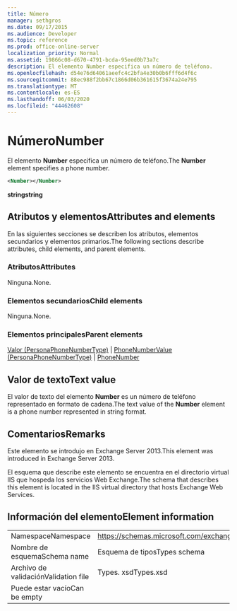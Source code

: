 ```yaml
---
title: Número
manager: sethgros
ms.date: 09/17/2015
ms.audience: Developer
ms.topic: reference
ms.prod: office-online-server
localization_priority: Normal
ms.assetid: 19866c08-d670-4791-bcda-95eed0b73a7c
description: El elemento Number especifica un número de teléfono.
ms.openlocfilehash: d54e76d64061aeefc4c2bfa4e30b0b6fff6d4f6c
ms.sourcegitcommit: 88ec988f2bb67c1866d06b361615f3674a24e795
ms.translationtype: MT
ms.contentlocale: es-ES
ms.lasthandoff: 06/03/2020
ms.locfileid: "44462608"
---
```

# <a name="number"></a><span data-ttu-id="ea845-103">Número</span><span class="sxs-lookup"><span data-stu-id="ea845-103">Number</span></span>

<span data-ttu-id="ea845-104">El elemento **Number** especifica un número de teléfono.</span><span class="sxs-lookup"><span data-stu-id="ea845-104">The **Number** element specifies a phone number.</span></span> 
  
```XML
<Number></Number>
```

 <span data-ttu-id="ea845-105">**string**</span><span class="sxs-lookup"><span data-stu-id="ea845-105">**string**</span></span>
## <a name="attributes-and-elements"></a><span data-ttu-id="ea845-106">Atributos y elementos</span><span class="sxs-lookup"><span data-stu-id="ea845-106">Attributes and elements</span></span>

<span data-ttu-id="ea845-107">En las siguientes secciones se describen los atributos, elementos secundarios y elementos primarios.</span><span class="sxs-lookup"><span data-stu-id="ea845-107">The following sections describe attributes, child elements, and parent elements.</span></span>
  
### <a name="attributes"></a><span data-ttu-id="ea845-108">Atributos</span><span class="sxs-lookup"><span data-stu-id="ea845-108">Attributes</span></span>

<span data-ttu-id="ea845-109">Ninguna.</span><span class="sxs-lookup"><span data-stu-id="ea845-109">None.</span></span>
  
### <a name="child-elements"></a><span data-ttu-id="ea845-110">Elementos secundarios</span><span class="sxs-lookup"><span data-stu-id="ea845-110">Child elements</span></span>

<span data-ttu-id="ea845-111">Ninguna.</span><span class="sxs-lookup"><span data-stu-id="ea845-111">None.</span></span>
  
### <a name="parent-elements"></a><span data-ttu-id="ea845-112">Elementos principales</span><span class="sxs-lookup"><span data-stu-id="ea845-112">Parent elements</span></span>

<span data-ttu-id="ea845-113">[Valor (PersonaPhoneNumberType)](value-personaphonenumbertype.md)  |  [PhoneNumber](phonenumber.md)</span><span class="sxs-lookup"><span data-stu-id="ea845-113">[Value (PersonaPhoneNumberType)](value-personaphonenumbertype.md) | [PhoneNumber](phonenumber.md)</span></span>
  
## <a name="text-value"></a><span data-ttu-id="ea845-114">Valor de texto</span><span class="sxs-lookup"><span data-stu-id="ea845-114">Text value</span></span>

<span data-ttu-id="ea845-115">El valor de texto del elemento **Number** es un número de teléfono representado en formato de cadena.</span><span class="sxs-lookup"><span data-stu-id="ea845-115">The text value of the **Number** element is a phone number represented in string format.</span></span> 
  
## <a name="remarks"></a><span data-ttu-id="ea845-116">Comentarios</span><span class="sxs-lookup"><span data-stu-id="ea845-116">Remarks</span></span>

<span data-ttu-id="ea845-117">Este elemento se introdujo en Exchange Server 2013.</span><span class="sxs-lookup"><span data-stu-id="ea845-117">This element was introduced in Exchange Server 2013.</span></span>
  
<span data-ttu-id="ea845-118">El esquema que describe este elemento se encuentra en el directorio virtual IIS que hospeda los servicios Web Exchange.</span><span class="sxs-lookup"><span data-stu-id="ea845-118">The schema that describes this element is located in the IIS virtual directory that hosts Exchange Web Services.</span></span>
  
## <a name="element-information"></a><span data-ttu-id="ea845-119">Información del elemento</span><span class="sxs-lookup"><span data-stu-id="ea845-119">Element information</span></span>

|||
|:-----|:-----|
|<span data-ttu-id="ea845-120">Namespace</span><span class="sxs-lookup"><span data-stu-id="ea845-120">Namespace</span></span>  <br/> |https://schemas.microsoft.com/exchange/services/2006/types  <br/> |
|<span data-ttu-id="ea845-121">Nombre de esquema</span><span class="sxs-lookup"><span data-stu-id="ea845-121">Schema name</span></span>  <br/> |<span data-ttu-id="ea845-122">Esquema de tipos</span><span class="sxs-lookup"><span data-stu-id="ea845-122">Types schema</span></span>  <br/> |
|<span data-ttu-id="ea845-123">Archivo de validación</span><span class="sxs-lookup"><span data-stu-id="ea845-123">Validation file</span></span>  <br/> |<span data-ttu-id="ea845-124">Types. xsd</span><span class="sxs-lookup"><span data-stu-id="ea845-124">Types.xsd</span></span>  <br/> |
|<span data-ttu-id="ea845-125">Puede estar vacío</span><span class="sxs-lookup"><span data-stu-id="ea845-125">Can be empty</span></span>  <br/> ||
   

